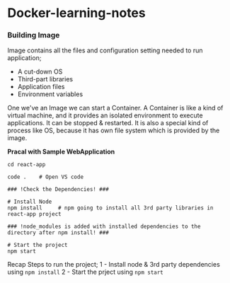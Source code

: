 # Docker-learning-notes

### Building Image
Image contains all the files and configuration setting needed to run application;
* A cut-down OS
* Third-part libraries
* Application files
* Environment variables

One we've an Image we can start a Container. A Container is like a kind of virtual machine, and it provides an isolated environment to execute applications. It can be stopped & restarted. It is also a special kind of process like OS, because it has own file system which is provided by the image.

**Pracal with Sample WebApplication**
```
cd react-app

code .    # Open VS code

### !Check the Dependencies! ###

# Install Node
npm install     # npm going to install all 3rd party libraries in react-app project

### !node_modules is added with installed dependencies to the directory after npm install! ###

# Start the project 
npm start
```

Recap Steps to run the project;
1 - Install node & 3rd party dependencies using `npm install`
2 - Start the prject using `npm start`
